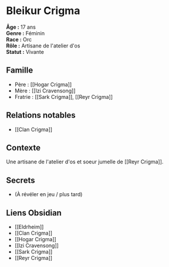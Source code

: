 # Bleikur Crigma

**Âge :** 17 ans  
**Genre :** Féminin  
**Race :** Orc  
**Rôle :** Artisane de l'atelier d'os  
**Statut :** Vivante  

## Famille
- Père : [[Hogar Crigma]]
- Mère : [[Izi Cravensong]]
- Fratrie : [[Sark Crigma]], [[Reyr Crigma]]

## Relations notables
- [[Clan Crigma]]

## Contexte
Une artisane de l'atelier d'os et soeur jumelle de [[Reyr Crigma]].

## Secrets
- (À révéler en jeu / plus tard)

## Liens Obsidian
- [[Eldrheim]]
- [[Clan Crigma]]
- [[Hogar Crigma]]
- [[Izi Cravensong]]
- [[Sark Crigma]]
- [[Reyr Crigma]]
